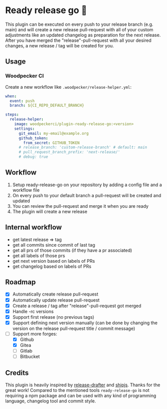 # Ready release go :rocket:

This plugin can be executed on every push to your release branch (e.g. main) and will create a new release pull-request with all of your custom adjustments like an updated changelog as preparation for the next release. After you have merged the "release"-pull-request with all your desired changes, a new release / tag will be created for you.

## Usage

### Woodpecker CI

Create a new workflow like `.woodpecker/release-helper.yml`:

```yaml
when:
  event: push
  branch: ${CI_REPO_DEFAULT_BRANCH}

steps:
  release-helper:
    image: woodpeckerci/plugin-ready-release-go:<version>
    settings:
      git_email: my-email@example.org
      github_token:
        from_secret: GITHUB_TOKEN
      # release_branch: 'custom-release-branch' # default: main
      # pull_request_branch_prefix: 'next-release/'
      # debug: true
```

## Workflow

1. Setup ready-release-go on your repository by adding a config file and a workflow file
1. On every push to your default branch a pull-request will be created and updated
1. You can review the pull-request and merge it when you are ready
1. The plugin will create a new release

## Internal workflow
- get latest release => tag
- get all commits since commit of last tag
- get all prs of those commits (if they have a pr associated)
- get all labels of those prs
- get next version based on labels of PRs
- get changelog based on labels of PRs

## Roadmap

- [x] Automatically create release pull-request
- [x] Automatically update release pull-request
- [x] Create a release / tag after "release"-pull-request got merged
- [x] Handle -rc versions
- [x] Support first release (no previous tags)
- [x] Support defining next version manually (can be done by changing the version on the release pull-request title / commit message)
- [ ] Support more forges:
  - [x] Github
  - [x] Gitea
  - [ ] Gitlab
  - [ ] Bitbucket

## Credits

This plugin is heavily inspired by [release-drafter](https://github.com/release-drafter/release-drafter) and [shipjs](https://github.com/algolia/shipjs). Thanks for the great work! Compared to the mentioned tools `ready-release-go` is not requiring a npm package and can be used with any kind of programming language, changelog tool and commit style.
